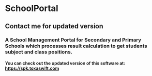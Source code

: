 # SchoolPortal
## Contact me for updated version 

### A School Management Portal for Secondary and Primary Schools which processes result calculation to get students subject and class positions.

#### You can check out the updated version of this software at: https://spk.toxaswift.com
